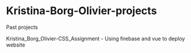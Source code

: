 # Kristina-Borg-Olivier-projects
Past projects


Kristina_Borg_Olivier-CSS_Assignment - Using firebase and vue to deploy website 

